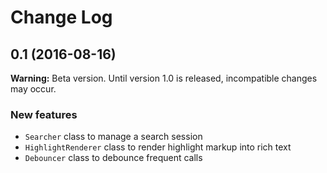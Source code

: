 Change Log
==========

## 0.1 (2016-08-16)

**Warning:** Beta version. Until version 1.0 is released, incompatible changes may occur.

### New features

- `Searcher` class to manage a search session
- `HighlightRenderer` class to render highlight markup into rich text
- `Debouncer` class to debounce frequent calls
